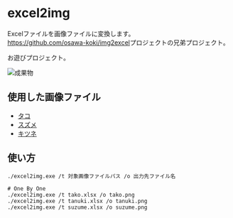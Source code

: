 # excel2img

Excelファイルを画像ファイルに変換します。  
<https://github.com/osawa-koki/img2excel>プロジェクトの兄弟プロジェクト。  

お遊びプロジェクト。  

![成果物](./docs/img/fruits.gif)  

## 使用した画像ファイル

- [タコ](https://frame-illust.com/?p=13667)
- [スズメ](https://frame-illust.com/?p=13680)
- [キツネ](https://frame-illust.com/?p=9584)

## 使い方

```shell
./excel2img.exe /t 対象画像ファイルパス /o 出力先ファイル名

# One By One
./excel2img.exe /t tako.xlsx /o tako.png
./excel2img.exe /t tanuki.xlsx /o tanuki.png
./excel2img.exe /t suzume.xlsx /o suzume.png
```
